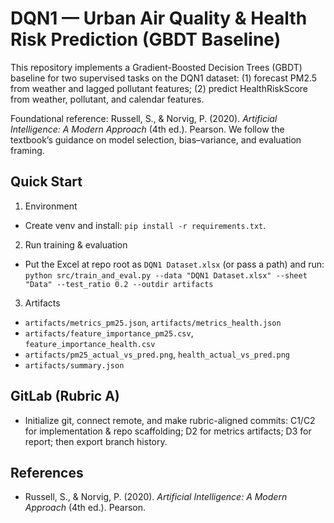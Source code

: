# DQN1 — Urban Air Quality & Health Risk Prediction (GBDT Baseline)

This repository implements a Gradient-Boosted Decision Trees (GBDT) baseline for two supervised tasks on the DQN1 dataset:
(1) forecast PM2.5 from weather and lagged pollutant features; (2) predict HealthRiskScore from weather, pollutant, and calendar features.

Foundational reference: Russell, S., & Norvig, P. (2020). *Artificial Intelligence: A Modern Approach* (4th ed.). Pearson.
We follow the textbook’s guidance on model selection, bias–variance, and evaluation framing.

## Quick Start
1) Environment
- Create venv and install: `pip install -r requirements.txt`.
2) Run training & evaluation
- Put the Excel at repo root as `DQN1 Dataset.xlsx` (or pass a path) and run:
  `python src/train_and_eval.py --data "DQN1 Dataset.xlsx" --sheet "Data" --test_ratio 0.2 --outdir artifacts`
3) Artifacts
- `artifacts/metrics_pm25.json`, `artifacts/metrics_health.json`
- `artifacts/feature_importance_pm25.csv`, `feature_importance_health.csv`
- `artifacts/pm25_actual_vs_pred.png`, `health_actual_vs_pred.png`
- `artifacts/summary.json`

## GitLab (Rubric A)
- Initialize git, connect remote, and make rubric-aligned commits:
  C1/C2 for implementation & repo scaffolding; D2 for metrics artifacts; D3 for report; then export branch history.

## References
- Russell, S., & Norvig, P. (2020). *Artificial Intelligence: A Modern Approach* (4th ed.). Pearson.

